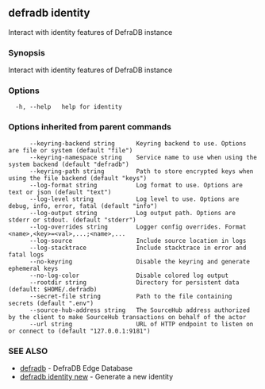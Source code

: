 ## defradb identity

Interact with identity features of DefraDB instance

### Synopsis

Interact with identity features of DefraDB instance

### Options

```
  -h, --help   help for identity
```

### Options inherited from parent commands

```
      --keyring-backend string      Keyring backend to use. Options are file or system (default "file")
      --keyring-namespace string    Service name to use when using the system backend (default "defradb")
      --keyring-path string         Path to store encrypted keys when using the file backend (default "keys")
      --log-format string           Log format to use. Options are text or json (default "text")
      --log-level string            Log level to use. Options are debug, info, error, fatal (default "info")
      --log-output string           Log output path. Options are stderr or stdout. (default "stderr")
      --log-overrides string        Logger config overrides. Format <name>,<key>=<val>,...;<name>,...
      --log-source                  Include source location in logs
      --log-stacktrace              Include stacktrace in error and fatal logs
      --no-keyring                  Disable the keyring and generate ephemeral keys
      --no-log-color                Disable colored log output
      --rootdir string              Directory for persistent data (default: $HOME/.defradb)
      --secret-file string          Path to the file containing secrets (default ".env")
      --source-hub-address string   The SourceHub address authorized by the client to make SourceHub transactions on behalf of the actor
      --url string                  URL of HTTP endpoint to listen on or connect to (default "127.0.0.1:9181")
```

### SEE ALSO

* [defradb](defradb.md)	 - DefraDB Edge Database
* [defradb identity new](defradb_identity_new.md)	 - Generate a new identity

